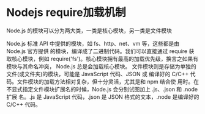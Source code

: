 # Nodejs require加载机制

Node.js 的模块可以分为两大类，一类是核心模块，另一类是文件模块

Node.js 标准 API 中提供的模块，如 fs、http、net、vm 等，这些都是由 Node.js 官方提供 的模块，编译成了二进制代码。我们可以直接通过 require 获取核心模块，例如 require('fs')。核心模块拥有最高的加载优先级，换言之如果有模块与其命名冲突， Node.js 总是会加载核心模块。
文件模块则是存储为单独的文件(或文件夹)的模块，可能是 JavaScript 代码、JSON 或 编译好的 C/C++ 代码。文件模块的加载方法相对复杂，但十分灵活，尤其是和 npm 结合使 用时。在不显式指定文件模块扩展名的时候，Node.js 会分别试图加上 .js、.json 和 .node扩展 名。.js 是 JavaScript 代码，.json 是 JSON 格式的文本，.node 是编译好的 C/C++ 代码。
